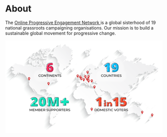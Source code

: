 # About
The [Online Progressive Engagement Network ](https://the-open.net)is a global sisterhood of 19 national grassroots campaigning organisations. Our mission is to build a sustainable global movement for progressive change.

![Drag Racing](../images/map.png)